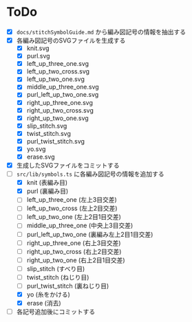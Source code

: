 # ToDo

- [x] `docs/stitchSymbolGuide.md` から編み図記号の情報を抽出する
- [x] 各編み図記号のSVGファイルを生成する
    - [x] knit.svg
    - [x] purl.svg
    - [x] left_up_three_one.svg
    - [x] left_up_two_cross.svg
    - [x] left_up_two_one.svg
    - [x] middle_up_three_one.svg
    - [x] purl_left_up_two_one.svg
    - [x] right_up_three_one.svg
    - [x] right_up_two_cross.svg
    - [x] right_up_two_one.svg
    - [x] slip_stitch.svg
    - [x] twist_stitch.svg
    - [x] purl_twist_stitch.svg
    - [x] yo.svg
    - [x] erase.svg
- [x] 生成したSVGファイルをコミットする
- [ ] `src/lib/symbols.ts` に各編み図記号の情報を追加する
    - [x] knit (表編み目)
    - [x] purl (裏編み目)
    - [ ] left_up_three_one (左上3目交差)
    - [ ] left_up_two_cross (左上2目交差)
    - [ ] left_up_two_one (左上2目1目交差)
    - [ ] middle_up_three_one (中央上3目交差)
    - [ ] purl_left_up_two_one (裏編み左上2目1目交差)
    - [ ] right_up_three_one (右上3目交差)
    - [ ] right_up_two_cross (右上2目交差)
    - [ ] right_up_two_one (右上2目1目交差)
    - [ ] slip_stitch (すべり目)
    - [ ] twist_stitch (ねじり目)
    - [ ] purl_twist_stitch (裏ねじり目)
    - [x] yo (糸をかける)
    - [x] erase (消去)
- [ ] 各記号追加後にコミットする
